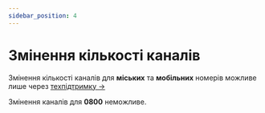 ```yaml
---
sidebar_position: 4
---
```


# Змінення кількості каналів

Змінення кількості каналів для **міських** та **мобільних** номерів можливе лише через [техпідтримку →](https://t.me/OneVOIPlanet_Manager)

Змінення каналів для **0800** неможливе.
